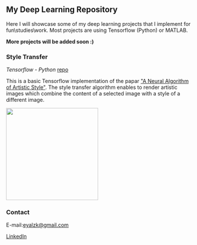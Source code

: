 ## My Deep Learning Repository

Here I will showcase some of my deep learning projects that I implement for fun\studies\work.
Most projects are using Tensorflow (Python) or MATLAB.

**More projects will be added soon :)**


### Style Transfer
*Tensorflow - Python*
[repo](https://github.com/eyalzk/style_transfer)

This is a basic Tensorflow implementation of the papar ["A Neural Algorithm of Artistic Style"](https://arxiv.org/abs/1508.06576).
The style transfer algorithm enables to render artistic images which combine the content of a selected image with a style of a different image.

<img src="images/style-tf.png" height="250"> 


### Contact

E-mail:eyalzk@gmail.com

[LinkedIn](https://il.linkedin.com/in/eyal-zakkay-323142aa )

